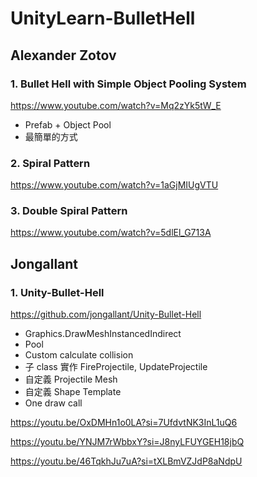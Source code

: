 # UnityLearn-BulletHell

## Alexander Zotov

### 1. Bullet Hell with Simple Object Pooling System

https://www.youtube.com/watch?v=Mq2zYk5tW_E

- Prefab + Object Pool
- 最簡單的方式

### 2. Spiral Pattern

https://www.youtube.com/watch?v=1aGjMIUgVTU

### 3. Double Spiral Pattern

https://www.youtube.com/watch?v=5dlEl_G713A

## Jongallant

### 1. Unity-Bullet-Hell

https://github.com/jongallant/Unity-Bullet-Hell

- Graphics.DrawMeshInstancedIndirect
- Pool
- Custom calculate collision
- 子 class 實作 FireProjectile, UpdateProjectile
- 自定義 Projectile Mesh
- 自定義 Shape Template
- One draw call

https://youtu.be/OxDMHn1o0LA?si=7UfdvtNK3InL1uQ6

https://youtu.be/YNJM7rWbbxY?si=J8nyLFUYGEH18jbQ

https://youtu.be/46TqkhJu7uA?si=tXLBmVZJdP8aNdpU
